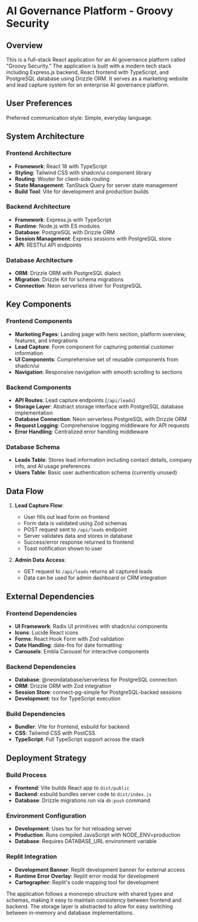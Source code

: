 # AI Governance Platform - Groovy Security

## Overview

This is a full-stack React application for an AI governance platform called "Groovy Security." The application is built with a modern tech stack including Express.js backend, React frontend with TypeScript, and PostgreSQL database using Drizzle ORM. It serves as a marketing website and lead capture system for an enterprise AI governance platform.

## User Preferences

Preferred communication style: Simple, everyday language.

## System Architecture

### Frontend Architecture
- **Framework**: React 18 with TypeScript
- **Styling**: Tailwind CSS with shadcn/ui component library
- **Routing**: Wouter for client-side routing
- **State Management**: TanStack Query for server state management
- **Build Tool**: Vite for development and production builds

### Backend Architecture
- **Framework**: Express.js with TypeScript
- **Runtime**: Node.js with ES modules
- **Database**: PostgreSQL with Drizzle ORM
- **Session Management**: Express sessions with PostgreSQL store
- **API**: RESTful API endpoints

### Database Architecture
- **ORM**: Drizzle ORM with PostgreSQL dialect
- **Migration**: Drizzle Kit for schema migrations
- **Connection**: Neon serverless driver for PostgreSQL

## Key Components

### Frontend Components
- **Marketing Pages**: Landing page with hero section, platform overview, features, and integrations
- **Lead Capture**: Form component for capturing potential customer information
- **UI Components**: Comprehensive set of reusable components from shadcn/ui
- **Navigation**: Responsive navigation with smooth scrolling to sections

### Backend Components
- **API Routes**: Lead capture endpoints (`/api/leads`)
- **Storage Layer**: Abstract storage interface with PostgreSQL database implementation
- **Database Connection**: Neon serverless PostgreSQL with Drizzle ORM
- **Request Logging**: Comprehensive logging middleware for API requests
- **Error Handling**: Centralized error handling middleware

### Database Schema
- **Leads Table**: Stores lead information including contact details, company info, and AI usage preferences
- **Users Table**: Basic user authentication schema (currently unused)

## Data Flow

1. **Lead Capture Flow**:
   - User fills out lead form on frontend
   - Form data is validated using Zod schemas
   - POST request sent to `/api/leads` endpoint
   - Server validates data and stores in database
   - Success/error response returned to frontend
   - Toast notification shown to user

2. **Admin Data Access**:
   - GET request to `/api/leads` returns all captured leads
   - Data can be used for admin dashboard or CRM integration

## External Dependencies

### Frontend Dependencies
- **UI Framework**: Radix UI primitives with shadcn/ui components
- **Icons**: Lucide React icons
- **Forms**: React Hook Form with Zod validation
- **Date Handling**: date-fns for date formatting
- **Carousels**: Embla Carousel for interactive components

### Backend Dependencies
- **Database**: @neondatabase/serverless for PostgreSQL connection
- **ORM**: Drizzle ORM with Zod integration
- **Session Store**: connect-pg-simple for PostgreSQL-backed sessions
- **Development**: tsx for TypeScript execution

### Build Dependencies
- **Bundler**: Vite for frontend, esbuild for backend
- **CSS**: Tailwind CSS with PostCSS
- **TypeScript**: Full TypeScript support across the stack

## Deployment Strategy

### Build Process
- **Frontend**: Vite builds React app to `dist/public`
- **Backend**: esbuild bundles server code to `dist/index.js`
- **Database**: Drizzle migrations run via `db:push` command

### Environment Configuration
- **Development**: Uses tsx for hot reloading server
- **Production**: Runs compiled JavaScript with NODE_ENV=production
- **Database**: Requires DATABASE_URL environment variable

### Replit Integration
- **Development Banner**: Replit development banner for external access
- **Runtime Error Overlay**: Replit error modal for development
- **Cartographer**: Replit's code mapping tool for development

The application follows a monorepo structure with shared types and schemas, making it easy to maintain consistency between frontend and backend. The storage layer is abstracted to allow for easy switching between in-memory and database implementations.